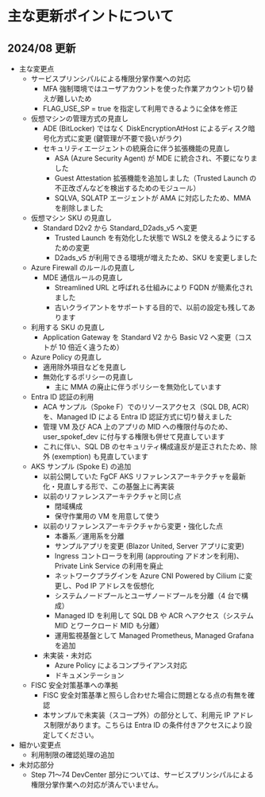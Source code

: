 # 主な更新ポイントについて

## 2024/08 更新

- 主な変更点
  - サービスプリンシパルによる権限分掌作業への対応
    - MFA 強制環境ではユーザアカウントを使った作業アカウント切り替えが難しいため
    - FLAG_USE_SP = true を指定して利用できるように全体を修正
  - 仮想マシンの管理方式の見直し
    - ADE (BitLocker) ではなく DiskEncryptionAtHost によるディスク暗号化方式に変更 (鍵管理が不要で扱いがラク)
    - セキュリティエージェントの統廃合に伴う拡張機能の見直し
      - ASA (Azure Security Agent) が MDE に統合され、不要になりました
      - Guest Attestation 拡張機能を追加しました（Trusted Launch の不正改ざんなどを検出するためのモジュール）
      - SQLVA, SQLATP エージェントが AMA に対応したため、MMA を削除しました
  - 仮想マシン SKU の見直し
    - Standard D2v2 から Standard_D2ads_v5 へ変更
      - Trusted Launch を有効化した状態で WSL2 を使えるようにするための変更
      - D2ads_v5 が利用できる環境が増えたため、SKU を変更しました
  - Azure Firewall のルールの見直し
    - MDE 通信ルールの見直し
      - Streamlined URL と呼ばれる仕組みにより FQDN が簡素化されました
      - 古いクライアントをサポートする目的で、以前の設定も残してあります
  - 利用する SKU の見直し
    - Application Gateway を Standard V2 から Basic V2 へ変更（コストが 10 倍近く違うため）
  - Azure Policy の見直し
    - 適用除外項目などを見直し
    - 無効化するポリシーの見直し
      - 主に MMA の廃止に伴うポリシーを無効化しています
  - Entra ID 認証の利用
    - ACA サンプル（Spoke F）でのリソースアクセス（SQL DB, ACR）を、Managed ID による Entra ID 認証方式に切り替えました
    - 管理 VM 及び ACA 上のアプリの MID への権限付与のため、user_spokef_dev に付与する権限も併せて見直しています
    - これに伴い、SQL DB のセキュリティ構成違反が是正されたため、除外 (exemption) も見直しています
  - AKS サンプル (Spoke E) の追加
    - 以前公開していた FgCF AKS リファレンスアーキテクチャを最新化・見直しする形で、この基盤上に再実装
    - 以前のリファレンスアーキテクチャと同じ点
      - 閉域構成
      - 保守作業用の VM を用意して使う
    - 以前のリファレンスアーキテクチャから変更・強化した点
      - 本番系／運用系を分離
      - サンプルアプリを変更 (Blazor United, Server アプリに変更)
      - Ingress コントローラを利用 (approuting アドオンを利用)、Private Link Service の利用を廃止
      - ネットワークプラグインを Azure CNI Powered by Cilium に変更し、Pod IP アドレスを仮想化
      - システムノードプールとユーザノードプールを分離（4 台で構成）
      - Managed ID を利用して SQL DB や ACR へアクセス（システム MID とワークロード MID も分離）
      - 運用監視基盤として Managed Prometheus, Managed Grafana を追加
    - 未実装・未対応
      - Azure Policy によるコンプライアンス対応
      - ドキュメンテーション
  - FISC 安全対策基準への準拠
    - FISC 安全対策基準と照らし合わせた場合に問題となる点の有無を確認
    - 本サンプルで未実装（スコープ外）の部分として、利用元 IP アドレス制限があります。こちらは Entra ID の条件付きアクセスにより設定してください。
- 細かい変更点
  - 利用制限の確認処理の追加
- 未対応部分
  - Step 71～74 DevCenter 部分については、サービスプリンシパルによる権限分掌作業への対応が済んでいません。
